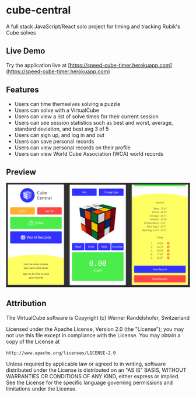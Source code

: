 # cube-central

A full stack JavaScript/React solo project for timing and tracking Rubik's Cube solves

## Live Demo

Try the application live at [https://speed-cube-timer.herokuapp.com](https://speed-cube-timer.herokuapp.com)

## Features

- Users can time themselves solving a puzzle
- Users can solve with a VirtualCube
- Users can view a list of solve times for their current session
- Users can see session statistics such as best and worst, average, standard deviation, and best avg 3 of 5
- Users can sign up, and log in and out
- Users can save personal records
- Users can view personal records on their profile
- Users can view World Cube Association (WCA) world records

## Preview

![screenshots](./screenshots.png)

## Attribution

The VirtualCube software is Copyright (c) Werner Randelshofer, Switzerland

Licensed under the Apache License, Version 2.0 (the "License");
you may not use this file except in compliance with the License.
You may obtain a copy of the License at

    http://www.apache.org/licenses/LICENSE-2.0

Unless required by applicable law or agreed to in writing, software
distributed under the License is distributed on an "AS IS" BASIS,
WITHOUT WARRANTIES OR CONDITIONS OF ANY KIND, either express or implied.
See the License for the specific language governing permissions and
limitations under the License.
